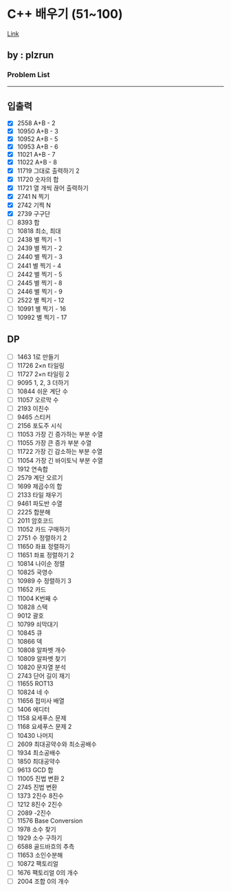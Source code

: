 # C++ 배우기 (51~100)
[Link](https://www.acmicpc.net/workbook/view/13915)

## by : plzrun

### Problem List
---

## 입출력
- [x] 2558	 A+B - 2
- [x] 10950	 A+B - 3
- [x] 10952	 A+B - 5
- [x] 10953	 A+B - 6
- [x] 11021	 A+B - 7
- [x] 11022	 A+B - 8
- [x] 11719	 그대로 출력하기 2
- [x] 11720	 숫자의 합
- [x] 11721	 열 개씩 끊어 출력하기
- [x] 2741	 N 찍기
- [x] 2742	 기찍 N
- [x] 2739	 구구단
- [ ] 8393	 합
- [ ] 10818	 최소, 최대	
- [ ] 2438	 별 찍기 - 1
- [ ] 2439	 별 찍기 - 2
- [ ] 2440	 별 찍기 - 3
- [ ] 2441	 별 찍기 - 4
- [ ] 2442	 별 찍기 - 5
- [ ] 2445	 별 찍기 - 8
- [ ] 2446	 별 찍기 - 9
- [ ] 2522	 별 찍기 - 12
- [ ] 10991	 별 찍기 - 16
- [ ] 10992	 별 찍기 - 17

## DP
- [ ] 1463	 1로 만들기	
- [ ] 11726	 2×n 타일링
- [ ] 11727	 2×n 타일링 2
- [ ] 9095	 1, 2, 3 더하기
- [ ] 10844	 쉬운 계단 수	
- [ ] 11057	 오르막 수
- [ ] 2193	 이친수
- [ ] 9465	 스티커
- [ ] 2156	 포도주 시식	
- [ ] 11053	 가장 긴 증가하는 부분 수열	
- [ ] 11055	 가장 큰 증가 부분 수열
- [ ] 11722	 가장 긴 감소하는 부분 수열
- [ ] 11054	 가장 긴 바이토닉 부분 수열	
- [ ] 1912	 연속합	
- [ ] 2579	 계단 오르기	
- [ ] 1699	 제곱수의 합
- [ ] 2133	 타일 채우기
- [ ] 9461	 파도반 수열	
- [ ] 2225	 합분해
- [ ] 2011	 암호코드
- [ ] 11052	 카드 구매하기
- [ ] 2751	 수 정렬하기 2	
- [ ] 11650	 좌표 정렬하기	
- [ ] 11651	 좌표 정렬하기 2
- [ ] 10814	 나이순 정렬	
- [ ] 10825	 국영수
- [ ] 10989	 수 정렬하기 3
- [ ] 11652	 카드
- [ ] 11004	 K번째 수
- [ ] 10828	 스택	
- [ ] 9012	 괄호	
- [ ] 10799	 쇠막대기
- [ ] 10845	 큐
- [ ] 10866	 덱
- [ ] 10808	 알파벳 개수
- [ ] 10809	 알파벳 찾기	
- [ ] 10820	 문자열 분석
- [ ] 2743	 단어 길이 재기	
- [ ] 11655	 ROT13
- [ ] 10824	 네 수
- [ ] 11656	 접미사 배열
- [ ] 1406	 에디터
- [ ] 1158	 요세푸스 문제
- [ ] 1168	 요세푸스 문제 2
- [ ] 10430	 나머지	
- [ ] 2609	 최대공약수와 최소공배수	
- [ ] 1934	 최소공배수	
- [ ] 1850	 최대공약수
- [ ] 9613	 GCD 합
- [ ] 11005	 진법 변환 2
- [ ] 2745	 진법 변환
- [ ] 1373	 2진수 8진수
- [ ] 1212	 8진수 2진수
- [ ] 2089	 -2진수
- [ ] 11576	 Base Conversion
- [ ] 1978	 소수 찾기
- [ ] 1929	 소수 구하기	
- [ ] 6588	 골드바흐의 추측
- [ ] 11653	 소인수분해
- [ ] 10872	 팩토리얼	
- [ ] 1676	 팩토리얼 0의 개수	
- [ ] 2004	 조합 0의 개수